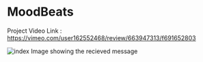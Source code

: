 # MoodBeats
Project Video Link : https://vimeo.com/user162552468/review/663947313/f691652803

![index](https://user-images.githubusercontent.com/56342856/148688235-bdaa5dbd-6a80-4bd0-abaf-94fb744a8022.jpg)
Image showing the recieved message
